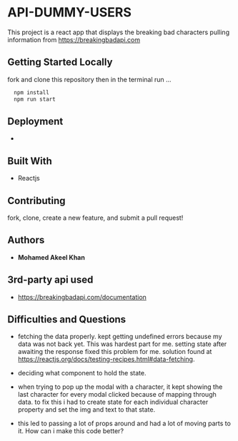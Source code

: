 # API-DUMMY-USERS

This project is a react app that displays the breaking bad characters pulling information from https://breakingbadapi.com

## Getting Started Locally

fork and clone this repository then in the terminal run ...

```bash
  npm install
  npm run start
```

## Deployment

-

## Built With

- Reactjs

## Contributing

fork, clone, create a new feature, and submit a pull request!

## Authors

- **Mohamed Akeel Khan**

## 3rd-party api used

- https://breakingbadapi.com/documentation

## Difficulties and Questions

- fetching the data properly. kept getting undefined errors because my data was not back yet. This was hardest part for me. setting state after awaiting the response fixed this problem for me. solution found at https://reactjs.org/docs/testing-recipes.html#data-fetching.

- deciding what component to hold the state.
- when trying to pop up the modal with a character, it kept showing the last character for every modal clicked because of mapping through data. to fix this i had to create state for each individual character property and set the img and text to that state.
- this led to passing a lot of props around and had a lot of moving parts to it. How can i make this code better?
